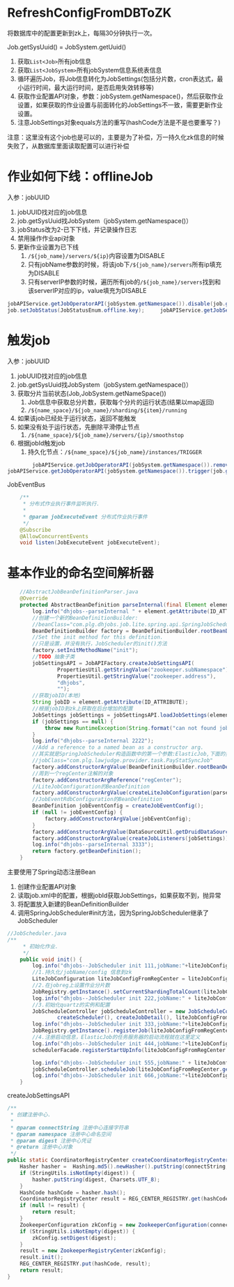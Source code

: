 RefreshConfigFromDBToZK
======
将数据库中的配置更新到zk上，每隔30分钟执行一次。

Job.getSysUuid() = JobSystem.getUuid()

1. 获取`List<Job>`所有job信息
2. 获取`List<JobSystem>`所有jobSystem信息系统表信息
3. 循环遍历Job，将Job信息转化为JobSettings(包括分片数，cron表达式，最小运行时间，最大运行时间，是否启用失效转移等)
4. 获取作业配置API对象，参数：jobSystem.getNamespace()，然后获取作业设置，如果获取的作业设置与前面转化的JobSettings不一致，需要更新作业设置。
5. 注意JobSettings对象equals方法的重写(hashCode方法是不是也要重写？)

注意：这里没有这个job也是可以的，主要是为了补偿，万一持久化zk信息的时候失败了，从数据库里面读取配置可以进行补偿

作业如何下线：offlineJob
========
入参：jobUUID
1. jobUUID找对应的job信息
2. job.getSysUuid找JobSystem（jobSystem.getNamespace()）
3. jobStatus改为2-已下下线，并记录操作日志
4. 禁用操作作业api对象
5. 更新作业设置为已下线
   1. `/${job_name}/servers/${ip}`内容设置为DISABLE
   2. 只有jobName参数的时候，将该job下`/${job_name}/servers`所有ip填充为DISABLE
   3. 只有serverIP参数的时候，遍历所有job的`/${job_name}/servers`找到和该serverIP对应的ip，value填充为DISABLE


```java
jobAPIService.getJobOperatorAPI(jobSystem.getNamespace()).disable(job.getJobId(), null);
job.setJobStatus(JobStatusEnum.offline.key);     jobAPIService.getJobSettingsAPI(jobSystem.getNamespace()).updateJobSettings(transferJobToJobSettings(job));
```

触发job
======
入参：jobUUID
1. jobUUID找对应的job信息
2. job.getSysUuid找JobSystem（jobSystem.getNamespace()）
3. 获取分片当前状态(Job,JobSystem.getNameSpace()) 
   1. Job信息中获取总分片数，获取每个分片的运行状态(结果以map返回)
   2. `/${name_space}/${job_name}/sharding/${item}/running`
4. 如果该job已经处于运行状态，返回不能触发
5. 如果没有处于运行状态，先删除平滑停止节点
   1. `/${name_space}/${job_name}/servers/{ip}/smoothstop`
6. 根据jobId触发job
   1. 持久化节点：`/${name_space}/${job_name}/instances/TRIGGER`

```java
        jobAPIService.getJobOperatorAPI(jobSystem.getNamespace()).removeSmoothStop(job.getJobId());
jobAPIService.getJobOperatorAPI(jobSystem.getNamespace()).trigger(job.getJobId());
```



JobEventBus

```java
    /**
     * 分布式作业执行事件监听执行.
     *
     * @param jobExecuteEvent 分布式作业执行事件
     */
    @Subscribe
    @AllowConcurrentEvents
    void listen(JobExecuteEvent jobExecuteEvent);
```


基本作业的命名空间解析器
=======
```java
	//AbstractJobBeanDefinitionParser.java
    @Override
    protected AbstractBeanDefinition parseInternal(final Element element, final ParserContext parserContext) {
        log.info("dhjobs--parseInternal " + element.getAttribute(ID_ATTRIBUTE));
        //创建一个新的BeanDefinitionBuilder:
      	//beanClass="com.plg.dhjobs.job.lite.spring.api.SpringJobScheduler"
        BeanDefinitionBuilder factory = BeanDefinitionBuilder.rootBeanDefinition(SpringJobScheduler.class);
        //Set the init method for this definition.
        //只是设置，并没有执行，JobScheduler的init()方法
        factory.setInitMethodName("init");
        //TODO 抽象子类
        jobSettingsAPI = JobAPIFactory.createJobSettingsAPI(
                PropertiesUtil.getStringValue("zookeeper.subNamespace"),
                PropertiesUtil.getStringValue("zookeeper.address"),
                "dhjobs",
                "");
		//获取jobID(本地)
        String jobID = element.getAttribute(ID_ATTRIBUTE);
        //根据jobID到zk上获取在后台增加的配置
        JobSettings jobSettings = jobSettingsAPI.loadJobSettings(element.getAttribute("id"));
        if (jobSettings == null) {
            throw new RuntimeException(String.format("can not found jobid:%s in dhjobs system", jobID));
        }
        log.info("dhjobs--parseInternal 2222");        
        //Add a reference to a named bean as a constructor arg.
        //其实就是SpringJobScheduler构造函数中的第一个参数:ElasticJob,下面的类就是实现了ElasticJob接口
        //jobClass="com.plg.lawjudge.provider.task.PayStatSyncJob"
        factory.addConstructorArgValue(BeanDefinitionBuilder.rootBeanDefinition(jobSettings.getJobClass()).getBeanDefinition());
        //周到一个regCenter注解的对象
        factory.addConstructorArgReference("regCenter");
        //LiteJobConfiguration的BeanDefinition
        factory.addConstructorArgValue(createLiteJobConfiguration(parserContext, jobSettings));
        //JobEventRdbConfiguration的BeanDefinition
        BeanDefinition jobEventConfig = createJobEventConfig();
        if (null != jobEventConfig) {
            factory.addConstructorArgValue(jobEventConfig);
        }
        factory.addConstructorArgValue(DataSourceUtil.getDruidDataSource());
        factory.addConstructorArgValue(createJobListeners(jobSettings));
        log.info("dhjobs--parseInternal 3333");
        return factory.getBeanDefinition();
    }
```

主要使用了Spring动态注册Bean

1. 创建作业配置API对象
2. 读取job.xml中的配置，根据jobId获取JobSettings，如果获取不到，抛异常
3. 将配置放入新建的BeanDefinitionBuilder
4. 调用SpringJobScheduler#init方法，因为SpringJobScheduler继承了JobScheduler



```java
//JobScheduler.java 
/**
     * 初始化作业.
     */
    public void init() {
        log.info("dhjobs--JobScheduler init 111,jobName:"+liteJobConfig.getJobName());
        //1.持久化/jobName/config 信息到zk
        LiteJobConfiguration liteJobConfigFromRegCenter = liteJobConfig;
        //2.在jobreg上设置作业分片数
        JobRegistry.getInstance().setCurrentShardingTotalCount(liteJobConfigFromRegCenter.getJobName(), liteJobConfigFromRegCenter.getTypeConfig().getCoreConfig().getShardingTotalCount());
        log.info("dhjobs--JobScheduler init 222,jobName:" + liteJobConfig.getJobName());
        //3.初始化quartz的实例和配置
        JobScheduleController jobScheduleController = new JobScheduleController(
                createScheduler(), createJobDetail(), liteJobConfigFromRegCenter.getJobName());
        log.info("dhjobs--JobScheduler init 333,jobName:"+liteJobConfig.getJobName());
        JobRegistry.getInstance().registerJob(liteJobConfigFromRegCenter.getJobName(), jobScheduleController, regCenter);
        //4.注册启动信息，ElasticJob的任务服务器的启动流程就在这里定义
        log.info("dhjobs--JobScheduler init 444,jobName:"+liteJobConfig.getJobName());
        schedulerFacade.registerStartUpInfo(liteJobConfigFromRegCenter.getTypeConfig().getCoreConfig().getJobStatus() == 1 ? true : false);

        log.info("dhjobs--JobScheduler init 555,jobName:" + liteJobConfig.getJobName());
        jobScheduleController.scheduleJob(liteJobConfigFromRegCenter.getTypeConfig().getCoreConfig().getCron());
        log.info("dhjobs--JobScheduler init 666,jobName:"+liteJobConfig.getJobName());
    }

```






createJobSettingsAPI
```java
/**
 * 创建注册中心.
 *
 * @param connectString 注册中心连接字符串
 * @param namespace 注册中心命名空间
 * @param digest 注册中心凭证
 * @return 注册中心对象
 */
public static CoordinatorRegistryCenter createCoordinatorRegistryCenter(final String connectString, final String namespace, String digest) {
    Hasher hasher =  Hashing.md5().newHasher().putString(connectString, Charsets.UTF_8).putString(namespace, Charsets.UTF_8);
    if (StringUtils.isNotEmpty(digest)) {
        hasher.putString(digest, Charsets.UTF_8);
    }
    HashCode hashCode = hasher.hash();
    CoordinatorRegistryCenter result = REG_CENTER_REGISTRY.get(hashCode);
    if (null != result) {
        return result;
    }
    ZookeeperConfiguration zkConfig = new ZookeeperConfiguration(connectString, namespace);
    if (StringUtils.isNotEmpty(digest)) {
        zkConfig.setDigest(digest);
    }
    result = new ZookeeperRegistryCenter(zkConfig);
    result.init();
    REG_CENTER_REGISTRY.put(hashCode, result);
    return result;
}
```